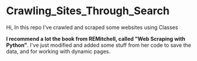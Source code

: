 # Crawling_Sites_Through_Search
Hi, In this repo I've crawled and scraped some websites using Classes  

**I recommend a lot the book from REMitchell, called "Web Scraping with Python"**. I've just modified and added some stuff from her code to save the data, and for working with dynamic pages.
